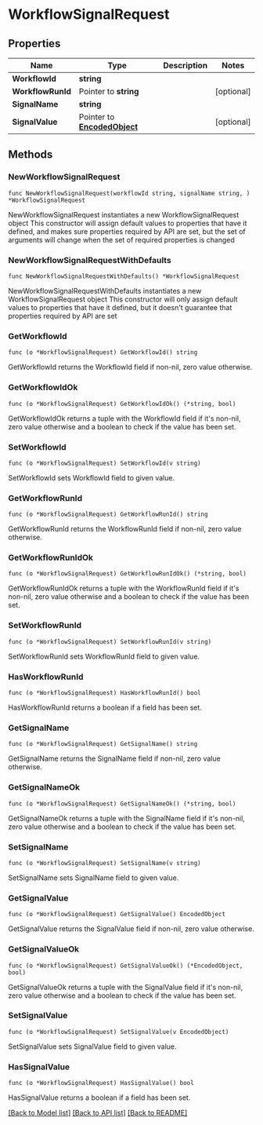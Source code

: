 # WorkflowSignalRequest

## Properties

Name | Type | Description | Notes
------------ | ------------- | ------------- | -------------
**WorkflowId** | **string** |  | 
**WorkflowRunId** | Pointer to **string** |  | [optional] 
**SignalName** | **string** |  | 
**SignalValue** | Pointer to [**EncodedObject**](EncodedObject.md) |  | [optional] 

## Methods

### NewWorkflowSignalRequest

`func NewWorkflowSignalRequest(workflowId string, signalName string, ) *WorkflowSignalRequest`

NewWorkflowSignalRequest instantiates a new WorkflowSignalRequest object
This constructor will assign default values to properties that have it defined,
and makes sure properties required by API are set, but the set of arguments
will change when the set of required properties is changed

### NewWorkflowSignalRequestWithDefaults

`func NewWorkflowSignalRequestWithDefaults() *WorkflowSignalRequest`

NewWorkflowSignalRequestWithDefaults instantiates a new WorkflowSignalRequest object
This constructor will only assign default values to properties that have it defined,
but it doesn't guarantee that properties required by API are set

### GetWorkflowId

`func (o *WorkflowSignalRequest) GetWorkflowId() string`

GetWorkflowId returns the WorkflowId field if non-nil, zero value otherwise.

### GetWorkflowIdOk

`func (o *WorkflowSignalRequest) GetWorkflowIdOk() (*string, bool)`

GetWorkflowIdOk returns a tuple with the WorkflowId field if it's non-nil, zero value otherwise
and a boolean to check if the value has been set.

### SetWorkflowId

`func (o *WorkflowSignalRequest) SetWorkflowId(v string)`

SetWorkflowId sets WorkflowId field to given value.


### GetWorkflowRunId

`func (o *WorkflowSignalRequest) GetWorkflowRunId() string`

GetWorkflowRunId returns the WorkflowRunId field if non-nil, zero value otherwise.

### GetWorkflowRunIdOk

`func (o *WorkflowSignalRequest) GetWorkflowRunIdOk() (*string, bool)`

GetWorkflowRunIdOk returns a tuple with the WorkflowRunId field if it's non-nil, zero value otherwise
and a boolean to check if the value has been set.

### SetWorkflowRunId

`func (o *WorkflowSignalRequest) SetWorkflowRunId(v string)`

SetWorkflowRunId sets WorkflowRunId field to given value.

### HasWorkflowRunId

`func (o *WorkflowSignalRequest) HasWorkflowRunId() bool`

HasWorkflowRunId returns a boolean if a field has been set.

### GetSignalName

`func (o *WorkflowSignalRequest) GetSignalName() string`

GetSignalName returns the SignalName field if non-nil, zero value otherwise.

### GetSignalNameOk

`func (o *WorkflowSignalRequest) GetSignalNameOk() (*string, bool)`

GetSignalNameOk returns a tuple with the SignalName field if it's non-nil, zero value otherwise
and a boolean to check if the value has been set.

### SetSignalName

`func (o *WorkflowSignalRequest) SetSignalName(v string)`

SetSignalName sets SignalName field to given value.


### GetSignalValue

`func (o *WorkflowSignalRequest) GetSignalValue() EncodedObject`

GetSignalValue returns the SignalValue field if non-nil, zero value otherwise.

### GetSignalValueOk

`func (o *WorkflowSignalRequest) GetSignalValueOk() (*EncodedObject, bool)`

GetSignalValueOk returns a tuple with the SignalValue field if it's non-nil, zero value otherwise
and a boolean to check if the value has been set.

### SetSignalValue

`func (o *WorkflowSignalRequest) SetSignalValue(v EncodedObject)`

SetSignalValue sets SignalValue field to given value.

### HasSignalValue

`func (o *WorkflowSignalRequest) HasSignalValue() bool`

HasSignalValue returns a boolean if a field has been set.


[[Back to Model list]](../README.md#documentation-for-models) [[Back to API list]](../README.md#documentation-for-api-endpoints) [[Back to README]](../README.md)


